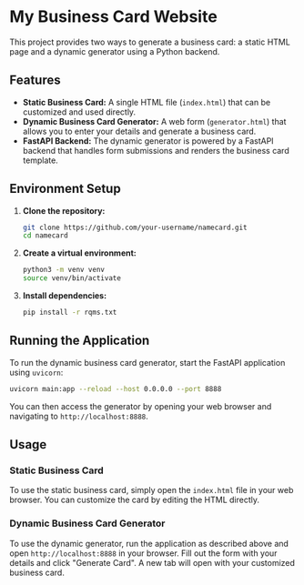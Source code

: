 # My Business Card Website

This project provides two ways to generate a business card: a static HTML page and a dynamic generator using a Python backend.

## Features

- **Static Business Card:** A single HTML file (`index.html`) that can be customized and used directly.
- **Dynamic Business Card Generator:** A web form (`generator.html`) that allows you to enter your details and generate a business card.
- **FastAPI Backend:** The dynamic generator is powered by a FastAPI backend that handles form submissions and renders the business card template.

## Environment Setup

1. **Clone the repository:**
   ```bash
   git clone https://github.com/your-username/namecard.git
   cd namecard
   ```

2. **Create a virtual environment:**
   ```bash
   python3 -m venv venv
   source venv/bin/activate
   ```

3. **Install dependencies:**
   ```bash
   pip install -r rqms.txt
   ```

## Running the Application

To run the dynamic business card generator, start the FastAPI application using `uvicorn`:

```bash
uvicorn main:app --reload --host 0.0.0.0 --port 8888
```

You can then access the generator by opening your web browser and navigating to `http://localhost:8888`.

## Usage

### Static Business Card

To use the static business card, simply open the `index.html` file in your web browser. You can customize the card by editing the HTML directly.

### Dynamic Business Card Generator

To use the dynamic generator, run the application as described above and open `http://localhost:8888` in your browser. Fill out the form with your details and click "Generate Card". A new tab will open with your customized business card.
